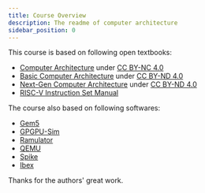 ```yaml
---
title: Course Overview
description: The readme of computer architecture
sidebar_position: 0
---
```

This course is based on following open textbooks:

- [Computer Architecture](https://www.cs.umd.edu/~meesh/411/CA-online/index.html) under [CC BY-NC 4.0](https://creativecommons.org/licenses/by-nc/4.0/)
- [Basic Computer Architecture](https://www.cse.iitd.ac.in/~srsarangi/archbooksoft.html) under [CC BY-ND 4.0](https://creativecommons.org/licenses/by-nd/4.0/)
- [Next-Gen Computer Architecture](https://www.cse.iitd.ac.in/~srsarangi/advbook/index.html) under [CC BY-ND 4.0](https://creativecommons.org/licenses/by-nd/4.0/)
- [RISC-V Instruction Set Manual](https://github.com/riscv/riscv-isa-manual)

The course also based on following softwares:

- [Gem5](https://github.com/gem5/gem5)
- [GPGPU-Sim](https://github.com/gpgpu-sim/gpgpu-sim_distribution)
- [Ramulator](https://github.com/CMU-SAFARI/ramulator2)
- [QEMU](https://www.qemu.org/)
- [Spike](https://github.com/riscv-software-src/riscv-isa-sim)
- [Ibex](https://github.com/lowRISC/ibex)

Thanks for the authors' great work.
